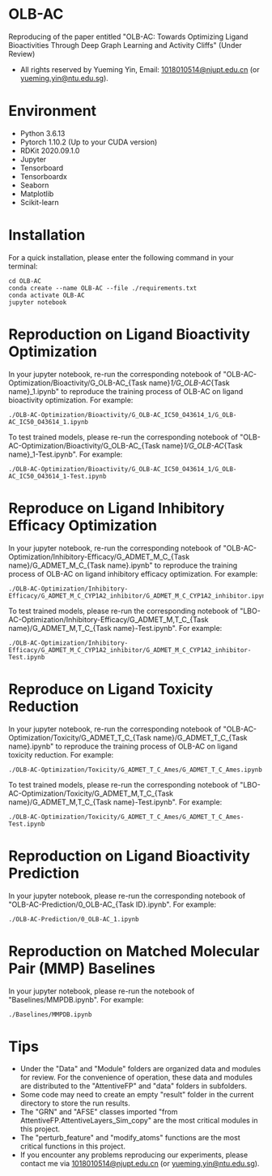 # OLB-AC
Reproducing of the paper entitled "OLB-AC: Towards Optimizing Ligand Bioactivities Through Deep Graph Learning and Activity Cliffs" (Under Review)

- All rights reserved by Yueming Yin, Email: 1018010514@njupt.edu.cn (or yueming.yin@ntu.edu.sg).

# Environment
- Python 3.6.13
- Pytorch 1.10.2 (Up to your CUDA version)
- RDKit 2020.09.1.0
- Jupyter
- Tensorboard
- Tensorboardx
- Seaborn
- Matplotlib
- Scikit-learn

# Installation
For a quick installation, please enter the following command in your terminal:
```
cd OLB-AC
conda create --name OLB-AC --file ./requirements.txt
conda activate OLB-AC
jupyter notebook
```

# Reproduction on Ligand Bioactivity Optimization
In your jupyter notebook, re-run the corresponding notebook of "OLB-AC-Optimization/Bioactivity/G_OLB-AC_{Task name}_1/G_OLB-AC_{Task name}_1.ipynb" to reproduce the training process of OLB-AC on ligand bioactivity optimization. For example:
```
./OLB-AC-Optimization/Bioactivity/G_OLB-AC_IC50_O43614_1/G_OLB-AC_IC50_O43614_1.ipynb
```
To test trained models, please re-run the corresponding notebook of "OLB-AC-Optimization/Bioactivity/G_OLB-AC_{Task name}_1/G_OLB-AC_{Task name}_1-Test.ipynb". For example:
```
./OLB-AC-Optimization/Bioactivity/G_OLB-AC_IC50_O43614_1/G_OLB-AC_IC50_O43614_1-Test.ipynb
```

# Reproduce on Ligand Inhibitory Efficacy Optimization
In your jupyter notebook, re-run the corresponding notebook of "OLB-AC-Optimization/Inhibitory-Efficacy/G_ADMET_M_C_{Task name}/G_ADMET_M_C_{Task name}.ipynb" to reproduce the training process of OLB-AC on ligand inhibitory efficacy optimization. For example:
```
./OLB-AC-Optimization/Inhibitory-Efficacy/G_ADMET_M_C_CYP1A2_inhibitor/G_ADMET_M_C_CYP1A2_inhibitor.ipynb
```
To test trained models, please re-run the corresponding notebook of "LBO-AC-Optimization/Inhibitory-Efficacy/G_ADMET_M,T_C_{Task name}/G_ADMET_M,T_C_{Task name}-Test.ipynb". For example:
```
./OLB-AC-Optimization/Inhibitory-Efficacy/G_ADMET_M_C_CYP1A2_inhibitor/G_ADMET_M_C_CYP1A2_inhibitor-Test.ipynb
```

# Reproduce on Ligand Toxicity Reduction
In your jupyter notebook, re-run the corresponding notebook of "OLB-AC-Optimization/Toxicity/G_ADMET_T_C_{Task name}/G_ADMET_T_C_{Task name}.ipynb" to reproduce the training process of OLB-AC on ligand toxicity reduction. For example:
```
./OLB-AC-Optimization/Toxicity/G_ADMET_T_C_Ames/G_ADMET_T_C_Ames.ipynb
```
To test trained models, please re-run the corresponding notebook of "LBO-AC-Optimization/Toxicity/G_ADMET_M,T_C_{Task name}/G_ADMET_M,T_C_{Task name}-Test.ipynb". For example:
```
./OLB-AC-Optimization/Toxicity/G_ADMET_T_C_Ames/G_ADMET_T_C_Ames-Test.ipynb
```

# Reproduction on Ligand Bioactivity Prediction
In your jupyter notebook, please re-run the corresponding notebook of "OLB-AC-Prediction/0_OLB-AC_{Task ID}.ipynb". For example:
```
./OLB-AC-Prediction/0_OLB-AC_1.ipynb
```

# Reproduction on Matched Molecular Pair (MMP) Baselines
In your jupyter notebook, please re-run the notebook of "Baselines/MMPDB.ipynb". For example:
```
./Baselines/MMPDB.ipynb
```

# Tips
- Under the "Data" and "Module" folders are organized data and modules for review. For the convenience of operation, these data and modules are distributed to the "AttentiveFP" and "data" folders in subfolders.
- Some code may need to create an empty "result" folder in the current directory to store the run results.
- The "GRN" and "AFSE" classes imported "from AttentiveFP.AttentiveLayers_Sim_copy" are the most critical modules in this project.
- The "perturb_feature" and "modify_atoms" functions are the most critical functions in this project.
- If you encounter any problems reproducing our experiments, please contact me via 1018010514@njupt.edu.cn (or yueming.yin@ntu.edu.sg).
